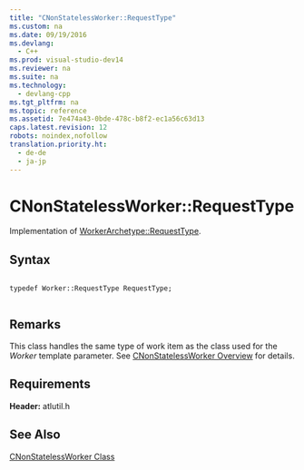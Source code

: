 ```yaml
---
title: "CNonStatelessWorker::RequestType"
ms.custom: na
ms.date: 09/19/2016
ms.devlang: 
  - C++
ms.prod: visual-studio-dev14
ms.reviewer: na
ms.suite: na
ms.technology: 
  - devlang-cpp
ms.tgt_pltfrm: na
ms.topic: reference
ms.assetid: 7e474a43-0bde-478c-b8f2-ec1a56c63d13
caps.latest.revision: 12
robots: noindex,nofollow
translation.priority.ht: 
  - de-de
  - ja-jp
---
```

# CNonStatelessWorker::RequestType
Implementation of [WorkerArchetype::RequestType](../vs140/WorkerArchetype--RequestType.md).  
  
## Syntax  
  
```  
  
typedef Worker::RequestType RequestType;  
  
```  
  
## Remarks  
 This class handles the same type of work item as the class used for the *Worker* template parameter. See [CNonStatelessWorker Overview](../vs140/CNonStatelessWorker-Class.md) for details.  
  
## Requirements  
 **Header:** atlutil.h  
  
## See Also  
 [CNonStatelessWorker Class](../vs140/CNonStatelessWorker-Class.md)